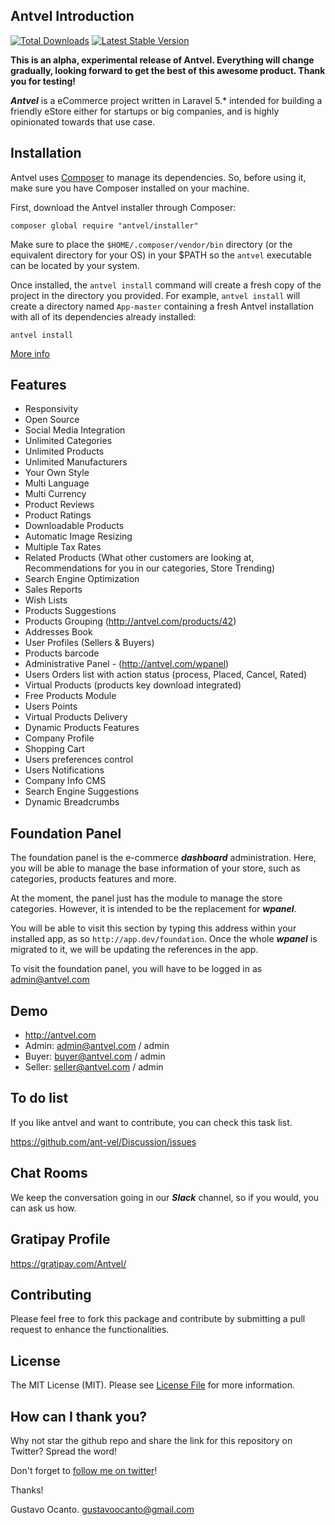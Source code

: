 ## Antvel Introduction

<a href="https://packagist.org/packages/ant-vel/Shop"><img src="https://img.shields.io/packagist/dt/antvel/shop.svg" alt="Total Downloads"></a>
<a href="https://packagist.org/packages/ant-vel/Shop"><img src="https://img.shields.io/packagist/v/antvel/shop.svg" alt="Latest Stable Version"></a>



**This is an alpha, experimental release of Antvel. Everything will change gradually, looking forward to get the best of this awesome product. Thank you for testing!**

***Antvel*** is a eCommerce project written in Laravel 5.* intended for building a friendly eStore either for startups or big companies, and is highly opinionated towards that use case.


<a name="installation"></a>
## Installation

Antvel uses [Composer](https://getcomposer.org) to manage its dependencies. So, before using it, make sure you have Composer installed on your machine.


First, download the Antvel installer through Composer:

    composer global require "antvel/installer"

Make sure to place the `$HOME/.composer/vendor/bin` directory (or the equivalent directory for your OS) in your $PATH so the `antvel` executable can be located by your system.

Once installed, the `antvel install` command will create a fresh copy of the project in the directory you provided. For example, `antvel install` will create a directory named `App-master` containing a fresh Antvel installation with all of its dependencies already installed:

    antvel install
    

<a href="https://github.com/ant-vel/Installer" _target="blank">More info</a>



<a name="features"></a>
## Features

* Responsivity
* Open Source
* Social Media Integration
* Unlimited Categories
* Unlimited Products
* Unlimited Manufacturers
* Your Own Style
* Multi Language
* Multi Currency
* Product Reviews
* Product Ratings
* Downloadable Products
* Automatic Image Resizing
* Multiple Tax Rates
* Related Products (What other customers are looking at, Recommendations for you in our categories, Store Trending)
* Search Engine Optimization
* Sales Reports
* Wish Lists
* Products Suggestions
* Products Grouping (http://antvel.com/products/42)
* Addresses Book
* User Profiles (Sellers & Buyers)
* Products barcode
* Administrative Panel - (http://antvel.com/wpanel)
* Users Orders list with action status (process, Placed, Cancel, Rated)
* Virtual Products (products key download integrated)
* Free Products Module
* Users Points
* Virtual Products Delivery
* Dynamic Products Features
* Company Profile
* Shopping Cart
* Users preferences control
* Users Notifications
* Company Info CMS
* Search Engine Suggestions
* Dynamic Breadcrumbs


## Foundation Panel

The foundation panel is the e-commerce ***dashboard*** administration. Here, you will be able to manage the base information of your store, such as categories, products features and more. 

At the moment, the panel just has the module to manage the store categories. However, it is intended to be the replacement for ***wpanel***.

You will be able to visit this section by typing this address within your installed app, as so ```http://app.dev/foundation```. Once the whole ***wpanel*** is migrated to it, we will be updating the references in the app.

To visit the foundation panel, you will have to be logged in as <a href="antvel.com">admin@antvel.com</a>




## Demo

* <a href="http://antvel.com" target="_blank">http://antvel.com</a>
* Admin: admin@antvel.com / admin
* Buyer: buyer@antvel.com / admin
* Seller: seller@antvel.com / admin


## To do list
If you like antvel and want to contribute, you can check this task list.

<a href="https://github.com/ant-vel/Discussion/issues" target="_blank">https://github.com/ant-vel/Discussion/issues</a>



## Chat Rooms

We keep the conversation going in our ***Slack*** channel, so if you would, you can ask us how.


## Gratipay Profile

<a href="https://gratipay.com/Antvel/" target="_blank">https://gratipay.com/Antvel/</a>

## Contributing

Please feel free to fork this package and contribute by submitting a pull request to enhance the functionalities.

## License

The MIT License (MIT). Please see [License File](https://github.com/ant-vel/App/blob/master/LICENSE) for more information.


## How can I thank you?
Why not star the github repo and share the link for this repository on Twitter? Spread the word!


Don't forget to [follow me on twitter](https://twitter.com/gocanto)!

Thanks!

Gustavo Ocanto.
gustavoocanto@gmail.com




